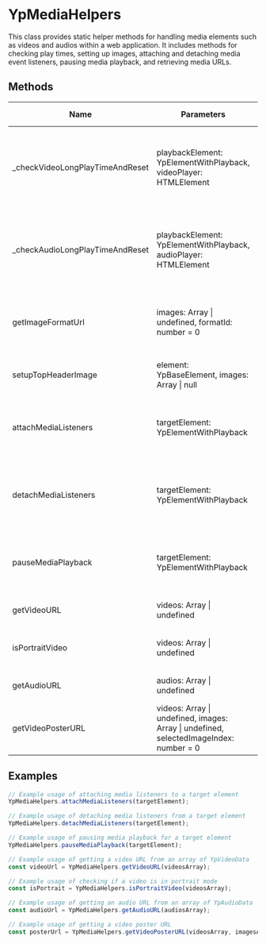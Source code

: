 # YpMediaHelpers

This class provides static helper methods for handling media elements such as videos and audios within a web application. It includes methods for checking play times, setting up images, attaching and detaching media event listeners, pausing media playback, and retrieving media URLs.

## Methods

| Name                        | Parameters                                      | Return Type | Description                                                                 |
|-----------------------------|-------------------------------------------------|-------------|-----------------------------------------------------------------------------|
| _checkVideoLongPlayTimeAndReset | playbackElement: YpElementWithPlayback, videoPlayer: HTMLElement | void        | Checks if a video has been played for a long time and resets the play time. |
| _checkAudioLongPlayTimeAndReset | playbackElement: YpElementWithPlayback, audioPlayer: HTMLElement | void        | Checks if an audio has been played for a long time and resets the play time.|
| getImageFormatUrl           | images: Array<YpImageData> \| undefined, formatId: number = 0 | string      | Returns the URL of the image in the specified format.                       |
| setupTopHeaderImage         | element: YpBaseElement, images: Array<YpImageData> \| null | void        | Sets up the top header image for an element.                                |
| attachMediaListeners        | targetElement: YpElementWithPlayback             | void        | Attaches media event listeners to the target element.                       |
| detachMediaListeners        | targetElement: YpElementWithPlayback             | void        | Detaches media event listeners from the target element.                     |
| pauseMediaPlayback          | targetElement: YpElementWithPlayback             | void        | Pauses media playback for the target element.                               |
| getVideoURL                 | videos: Array<YpVideoData> \| undefined          | string \| null | Returns the URL of the video.                                               |
| isPortraitVideo             | videos: Array<YpVideoData> \| undefined          | boolean     | Determines if the video is in portrait mode.                                |
| getAudioURL                 | audios: Array<YpAudioData> \| undefined          | string \| null | Returns the URL of the audio.                                               |
| getVideoPosterURL           | videos: Array<YpVideoData> \| undefined, images: Array<YpImageData> \| undefined, selectedImageIndex: number = 0 | string \| null | Returns the URL of the video poster image.                                  |

## Examples

```typescript
// Example usage of attaching media listeners to a target element
YpMediaHelpers.attachMediaListeners(targetElement);

// Example usage of detaching media listeners from a target element
YpMediaHelpers.detachMediaListeners(targetElement);

// Example usage of pausing media playback for a target element
YpMediaHelpers.pauseMediaPlayback(targetElement);

// Example usage of getting a video URL from an array of YpVideoData
const videoUrl = YpMediaHelpers.getVideoURL(videosArray);

// Example usage of checking if a video is in portrait mode
const isPortrait = YpMediaHelpers.isPortraitVideo(videosArray);

// Example usage of getting an audio URL from an array of YpAudioData
const audioUrl = YpMediaHelpers.getAudioURL(audiosArray);

// Example usage of getting a video poster URL
const posterUrl = YpMediaHelpers.getVideoPosterURL(videosArray, imagesArray);
```
